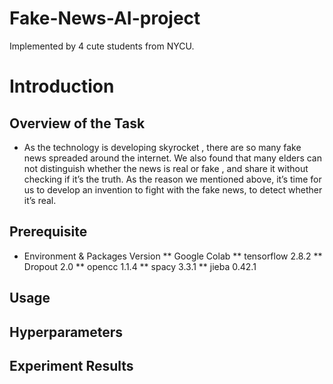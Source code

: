 # Fake-News-AI-project
Implemented by 4 cute students from NYCU.
# Introduction
## Overview of the Task
* As the technology is developing skyrocket , there are so many fake news spreaded around the internet. We also found that many elders can not distinguish whether the news is real or fake , and share it without checking if it’s the truth. As the reason we mentioned above, it’s time for us to develop an invention to fight with the fake news, to detect whether it’s real.
## Prerequisite
* Environment & Packages Version
** Google Colab
** tensorflow 2.8.2
** Dropout 2.0
** opencc 1.1.4
** spacy 3.3.1
** jieba 0.42.1
## Usage

## Hyperparameters

## Experiment Results
